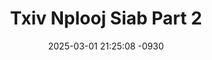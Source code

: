 ---
layout: movie-video-data
date: 2025-03-01 21:25:08 -0930
categories: movie

# Site Attributes
title: "Txiv Nplooj Siab Part 2"
permalink: "/movie/Txiv_Nplooj_Siab_Part_2"

# Movie Attributes
synopsis: "Zaj dab neeg txiv nplooj siab yog ua txog txoj kev hlub ua leej txiv muab rau leej tub. Txoj kev hlub ntawm ib leej txiv loj thiab nyav tshaj plaws ua yuav muab rov qab rau ib leeg txiv tsis tau. Txoj kev hlub ntawm Meej txiv muab rau Meej zoo tam nkaus ib lub pov haum ua muab rau Meej. Tsim nyog Meej yuav tsum nkaws Meej Txiv cia zoo. Meej yog tus tub ua tsis nco tias nws txiv hlub nws npaum li cas. Txog thaum kawg nws mam paub ces txhua yam twb lig tag lawm. Txawm hais tias Meej yuav phem yuav zoo yuav ua dab tsi los Meej yeej yog Meej txiv nplooj siab mus tag ib sim neej. "
producer: "Tsia Cha"
director: "Mykurt Lor"
writer: "Mykurt Lor"
video_link: ""
genre: "Drama"
year: "2010"
release_type: "DVD"
storage: "Center for Hmong Studies"
thumbnail: "/assets/images/movie_thumbnails/Txiv Nplooj Siab Part 2.jpeg"
publishing_company: "UE Entertainment"

# Sequels + Parts
base_movie: ""
total_parts: 
sequel: ""

# Movie Cast
cast:
- name: "Mim Vaj"
- name: "Tsab Ham"
- name: "Yi Xyooj"
- name: "Meej Lauj"
---